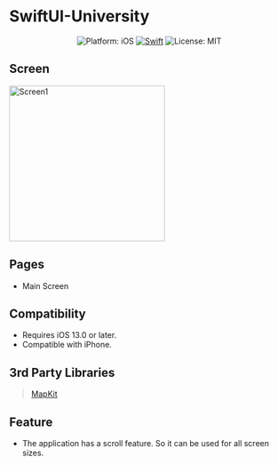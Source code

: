 # SwiftUI-University


<p align="center">
  <img src="https://img.shields.io/badge/Platform-iOS%2013.0+-lightgrey.svg" alt="Platform: iOS">
<a href="https://developer.apple.com/swift/"><img src="https://img.shields.io/badge/Swift-5.0-orange.svg?style=flat" alt="Swift"/></a>
<img src="https://img.shields.io/github/license/erikmartens/NearbyWeather.svg?style=flat" alt="License: MIT">
</p>

## Screen
<img width="280" alt="Screen1" src="https://user-images.githubusercontent.com/47946453/126071864-4a550074-5209-4012-9855-a4bd5ee49e3f.png">

## Pages
- Main Screen

## Compatibility
- Requires iOS 13.0 or later. 
- Compatible with iPhone.

## 3rd Party Libraries
> <a href="https://github.com/topics/mapkit">MapKit</a>

## Feature 
- The application has a scroll feature. So it can be used for all screen sizes.
